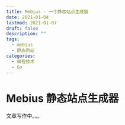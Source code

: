 ```yaml
---
title: Mebius - 一个静态站点生成器
date: 2021-01-04
lastmod: 2021-01-07
draft: false
description: ""
tags:
  - mebius
  - 静态网站
categories:
  - 编程技术
  - Go
---
```


# Mebius 静态站点生成器

文章写作中。。。

